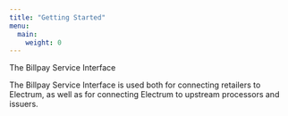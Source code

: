 ```yaml
---
title: "Getting Started"
menu:
  main:
    weight: 0
---
```


The Billpay Service Interface

The Billpay Service Interface is used both for connecting retailers to Electrum, as well as for connecting Electrum to upstream processors and issuers.
